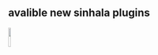 ## avalible new sinhala plugins

<a href="#"><img width="10%" height="auto" src="https://te.legra.ph/file/f8610f27af09cdaf40589.jpg" height="175px"/></a>

